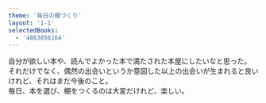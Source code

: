 ```yaml
---
theme: '毎日の棚づくり'
layout: '1-1'
selectedBooks:
  - '4863856164'
---
```


自分が欲しい本や、読んでよかった本で満たされた本屋にしたいなと思った。  
それだけでなく、偶然の出会いというか意図した以上の出会いが生まれると良いけれど、それはまだ今後のこと。  
毎日、本を選び、棚をつくるのは大変だけれど、楽しい。